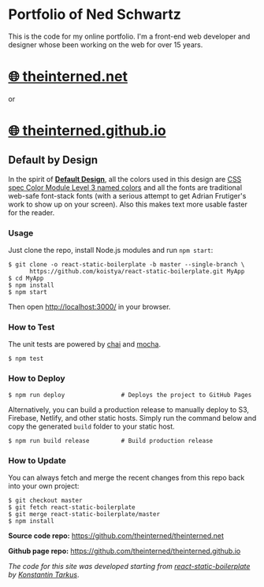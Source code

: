 # Portfolio of Ned Schwartz

This is the code for my online portfolio. I'm a front-end web developer and designer whose been working on the web for over 15 years.

# [🌐 theinterned.net](http://theinterned.net)

or

# [🌐 theinterned.github.io](http://theinterned.github.io)


## Default by Design
In the spirit of **[Default Design](http://blog.linedandunlined.com/post/404940995/default-systems-in-graphic-design)**, all the colors used in this design are [CSS spec Color Module Level 3 named colors](https://www.w3.org/TR/css3-color/) and all the fonts are traditional web-safe font-stack fonts (with a serious attempt to get Adrian Frutiger's work to show up on your screen). Also this makes text more usable faster for the reader.

### Usage

Just clone the repo, install Node.js modules and run `npm start`:

```
$ git clone -o react-static-boilerplate -b master --single-branch \
      https://github.com/koistya/react-static-boilerplate.git MyApp
$ cd MyApp
$ npm install
$ npm start
```

Then open [http://localhost:3000/](http://localhost:3000/) in your browser.

### How to Test

The unit tests are powered by [chai](http://chaijs.com/) and [mocha](http://mochajs.org/).

```
$ npm test
```

### How to Deploy

```shell
$ npm run deploy                # Deploys the project to GitHub Pages
```

Alternatively, you can build a production release to manually deploy to S3, Firebase, Netlify, and other static hosts. Simply run the command below and copy the generated `build` folder to your static host.

```shell
$ npm run build release         # Build production release
```

### How to Update

You can always fetch and merge the recent changes from this repo back into
your own project:

```shell
$ git checkout master
$ git fetch react-static-boilerplate
$ git merge react-static-boilerplate/master
$ npm install
```

**Source code repo:** https://github.com/theinterned/theinterned.net

**Github page repo:** https://github.com/theinterned/theinterned.github.io

_The code for this site was developed starting from [react-static-boilerplate](https://github.com/koistya/react-static-boilerplate) by [Konstantin Tarkus](https://github.com/koistya)_.
